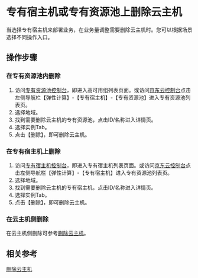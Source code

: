 # 专有宿主机或专有资源池上删除云主机

当选择专有宿主机来部署业务，在业务量调整需要删除云主机时。您可以根据场景选择不同操作入口。 

## 操作步骤

### 在专有资源池内删除

1. 访问[专有资源池控制台](https://cns-console.jdcloud.com/dedicatedpool/list)，即进入高可用组列表页面。或访问[京东云控制台](https://console.jdcloud.com)点击左侧导航栏【弹性计算】-【专有宿主机】-【专有资源池】进入专有资源池列表页。
2. 选择地域。
3. 找到需要删除云主机的专有资源池，点击ID/名称进入详情页。
4. 选择实例Tab。
5. 点击【删除】，即可删除云主机。

### 在专有宿主机上删除

1. 访问[专有宿主机控制台](https://cns-console.jdcloud.com/dedicatedhost/list)，即进入专有宿主机列表页面。或访问[京东云控制台](https://console.jdcloud.com)点击左侧导航栏【弹性计算】-【专有宿主机】进入专有资源池列表页。
2. 选择地域。
3. 找到需要删除云主机的专有宿主机，点击ID/名称进入详情页。
4. 选择实例Tab。
5. 点击【删除】，即可删除云主机。
 
###  在云主机侧删除

在云主机侧删除可参考[删除云主机](../../Virtual-Machines/Operation-Guide/Instance/Delete-Instance.md)。


## 相关参考

[删除云主机](../../Virtual-Machines/Operation-Guide/Instance/Delete-Instance.md)